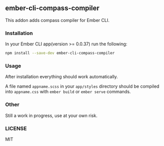 ## ember-cli-compass-compiler

This addon adds compass compiler for Ember CLI.

### Installation

In your Ember CLI app(version >= 0.0.37) run the following:

```bash
npm install --save-dev ember-cli-compass-compiler
```

### Usage

After installation everything should work automatically.

A file named `appname.scss` in your `app/styles` directory
should be compiled into `appname.css` with `ember build` or
`ember serve` commands.

### Other

Still a work in progress, use at your own risk.

### LICENSE

MIT
